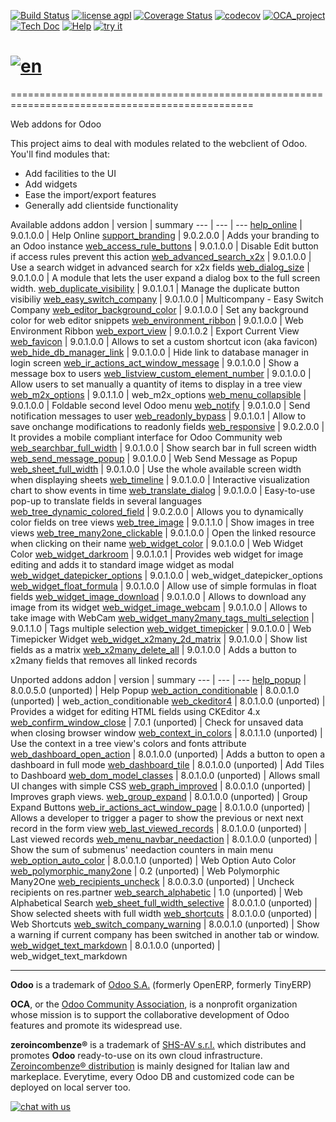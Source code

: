 [![Build Status](https://travis-ci.org/zeroincombenze/web.svg?branch=9.0)](https://travis-ci.org/zeroincombenze/web)
[![license agpl](https://img.shields.io/badge/licence-AGPL--3-blue.svg)](http://www.gnu.org/licenses/agpl-3.0.html)
[![Coverage Status](https://coveralls.io/repos/github/zeroincombenze/web/badge.svg?branch=9.0)](https://coveralls.io/github/zeroincombenze/web?branch=9.0)
[![codecov](https://codecov.io/gh/zeroincombenze/web/branch/9.0/graph/badge.svg)](https://codecov.io/gh/zeroincombenze/web/branch/9.0)
[![OCA_project](http://www.zeroincombenze.it/wp-content/uploads/ci-ct/prd/button-oca-9.svg)](https://github.com/OCA/web/tree/9.0)
[![Tech Doc](http://www.zeroincombenze.it/wp-content/uploads/ci-ct/prd/button-docs-9.svg)](http://wiki.zeroincombenze.org/en/Odoo/9.0/dev)
[![Help](http://www.zeroincombenze.it/wp-content/uploads/ci-ct/prd/button-help-9.svg)](http://wiki.zeroincombenze.org/en/Odoo/9.0/man/)
[![try it](http://www.zeroincombenze.it/wp-content/uploads/ci-ct/prd/button-try-it-9.svg)](http://erp9.zeroincombenze.it)


[![en](http://www.shs-av.com/wp-content/en_US.png)](http://wiki.zeroincombenze.org/it/Odoo/7.0/man)
================================================================================================
================================================================================================

Web addons for Odoo

This project aims to deal with modules related to the webclient of Odoo. You'll find modules that:

- Add facilities to the UI
- Add widgets
- Ease the import/export features
- Generally add clientside functionality

[//]: # (addons)

Available addons
addon | version | summary
--- | --- | ---
[help_online](help_online/) | 9.0.1.0.0 | Help Online
[support_branding](support_branding/) | 9.0.2.0.0 | Adds your branding to an Odoo instance
[web_access_rule_buttons](web_access_rule_buttons/) | 9.0.1.0.0 | Disable Edit button if access rules prevent this action
[web_advanced_search_x2x](web_advanced_search_x2x/) | 9.0.1.0.0 | Use a search widget in advanced search for x2x fields
[web_dialog_size](web_dialog_size/) | 9.0.1.0.0 | A module that lets the user expand a dialog box to the full screen width.
[web_duplicate_visibility](web_duplicate_visibility/) | 9.0.1.0.1 | Manage the duplicate button visibiliy
[web_easy_switch_company](web_easy_switch_company/) | 9.0.1.0.0 | Multicompany - Easy Switch Company
[web_editor_background_color](web_editor_background_color/) | 9.0.1.0.0 | Set any background color for web editor snippets
[web_environment_ribbon](web_environment_ribbon/) | 9.0.1.0.0 | Web Environment Ribbon
[web_export_view](web_export_view/) | 9.0.1.0.2 | Export Current View
[web_favicon](web_favicon/) | 9.0.1.0.0 | Allows to set a custom shortcut icon (aka favicon)
[web_hide_db_manager_link](web_hide_db_manager_link/) | 9.0.1.0.0 | Hide link to database manager in login screen
[web_ir_actions_act_window_message](web_ir_actions_act_window_message/) | 9.0.1.0.0 | Show a message box to users
[web_listview_custom_element_number](web_listview_custom_element_number/) | 9.0.1.0.0 | Allow users to set manually a quantity of items to display in a tree view
[web_m2x_options](web_m2x_options/) | 9.0.1.1.0 | web_m2x_options
[web_menu_collapsible](web_menu_collapsible/) | 9.0.1.0.0 | Foldable second level Odoo menu
[web_notify](web_notify/) | 9.0.1.0.0 | Send notification messages to user
[web_readonly_bypass](web_readonly_bypass/) | 9.0.1.0.1 | Allow to save onchange modifications to readonly fields
[web_responsive](web_responsive/) | 9.0.2.0.0 | It provides a mobile compliant interface for Odoo Community web
[web_searchbar_full_width](web_searchbar_full_width/) | 9.0.1.0.0 | Show search bar in full screen width
[web_send_message_popup](web_send_message_popup/) | 9.0.1.0.0 | Web Send Message as Popup
[web_sheet_full_width](web_sheet_full_width/) | 9.0.1.0.0 | Use the whole available screen width when displaying sheets
[web_timeline](web_timeline/) | 9.0.1.0.0 | Interactive visualization chart to show events in time
[web_translate_dialog](web_translate_dialog/) | 9.0.1.0.0 | Easy-to-use pop-up to translate fields in several languages
[web_tree_dynamic_colored_field](web_tree_dynamic_colored_field/) | 9.0.2.0.0 | Allows you to dynamically color fields on tree views
[web_tree_image](web_tree_image/) | 9.0.1.1.0 | Show images in tree views
[web_tree_many2one_clickable](web_tree_many2one_clickable/) | 9.0.1.0.0 | Open the linked resource when clicking on their name
[web_widget_color](web_widget_color/) | 9.0.1.0.0 | Web Widget Color
[web_widget_darkroom](web_widget_darkroom/) | 9.0.1.0.1 | Provides web widget for image editing and adds it to standard image widget as modal
[web_widget_datepicker_options](web_widget_datepicker_options/) | 9.0.1.0.0 | web_widget_datepicker_options
[web_widget_float_formula](web_widget_float_formula/) | 9.0.1.0.0 | Allow use of simple formulas in float fields
[web_widget_image_download](web_widget_image_download/) | 9.0.1.0.0 | Allows to download any image from its widget
[web_widget_image_webcam](web_widget_image_webcam/) | 9.0.1.0.0 | Allows to take image with WebCam
[web_widget_many2many_tags_multi_selection](web_widget_many2many_tags_multi_selection/) | 9.0.1.1.0 | Tags multiple selection
[web_widget_timepicker](web_widget_timepicker/) | 9.0.1.0.0 | Web Timepicker Widget
[web_widget_x2many_2d_matrix](web_widget_x2many_2d_matrix/) | 9.0.1.0.0 | Show list fields as a matrix
[web_x2many_delete_all](web_x2many_delete_all/) | 9.0.1.0.0 | Adds a button to x2many fields that removes all linked records


Unported addons
addon | version | summary
--- | --- | ---
[help_popup](help_popup/) | 8.0.0.5.0 (unported) | Help Popup
[web_action_conditionable](web_action_conditionable/) | 8.0.0.1.0 (unported) | web_action_conditionable
[web_ckeditor4](web_ckeditor4/) | 8.0.1.0.0 (unported) | Provides a widget for editing HTML fields using CKEditor 4.x
[web_confirm_window_close](web_confirm_window_close/) | 7.0.1 (unported) | Check for unsaved data when closing browser window
[web_context_in_colors](web_context_in_colors/) | 8.0.1.1.0 (unported) | Use the context in a tree view's colors and fonts attribute
[web_dashboard_open_action](web_dashboard_open_action/) | 8.0.1.0.0 (unported) | Adds a button to open a dashboard in full mode
[web_dashboard_tile](web_dashboard_tile/) | 8.0.1.0.0 (unported) | Add Tiles to Dashboard
[web_dom_model_classes](web_dom_model_classes/) | 8.0.1.0.0 (unported) | Allows small UI changes with simple CSS
[web_graph_improved](web_graph_improved/) | 8.0.0.1.0 (unported) | Improves graph views.
[web_group_expand](web_group_expand/) | 8.0.1.0.0 (unported) | Group Expand Buttons
[web_ir_actions_act_window_page](web_ir_actions_act_window_page/) | 8.0.1.0.0 (unported) | Allows a developer to trigger a pager to show the previous or next next record in the form view
[web_last_viewed_records](web_last_viewed_records/) | 8.0.1.0.0 (unported) | Last viewed records
[web_menu_navbar_needaction](web_menu_navbar_needaction/) | 8.0.1.0.0 (unported) | Show the sum of submenus' needaction counters in main menu
[web_option_auto_color](web_option_auto_color/) | 8.0.0.1.0 (unported) | Web Option Auto Color
[web_polymorphic_many2one](web_polymorphic_many2one/) | 0.2 (unported) | Web Polymorphic Many2One
[web_recipients_uncheck](web_recipients_uncheck/) | 8.0.0.3.0 (unported) | Uncheck recipients on res.partner
[web_search_alphabetic](web_search_alphabetic/) | 1.0 (unported) | Web Alphabetical Search
[web_sheet_full_width_selective](web_sheet_full_width_selective/) | 8.0.0.1.0 (unported) | Show selected sheets with full width
[web_shortcuts](web_shortcuts/) | 8.0.1.0.0 (unported) | Web Shortcuts
[web_switch_company_warning](web_switch_company_warning/) | 8.0.0.1.0 (unported) | Show a warning if current company has been switched in another tab or window.
[web_widget_text_markdown](web_widget_text_markdown/) | 8.0.1.0.0 (unported) | web_widget_text_markdown

[//]: # (end addons)

[//]: # (copyright)

----

**Odoo** is a trademark of [Odoo S.A.](https://www.odoo.com/) (formerly OpenERP, formerly TinyERP)

**OCA**, or the [Odoo Community Association](http://odoo-community.org/), is a nonprofit organization whose
mission is to support the collaborative development of Odoo features and
promote its widespread use.

**zeroincombenze®** is a trademark of [SHS-AV s.r.l.](http://www.shs-av.com/)
which distributes and promotes **Odoo** ready-to-use on its own cloud infrastructure.
[Zeroincombenze® distribution](http://wiki.zeroincombenze.org/en/Odoo)
is mainly designed for Italian law and markeplace.
Everytime, every Odoo DB and customized code can be deployed on local server too.

[//]: # (end copyright)

[![chat with us](https://www.shs-av.com/wp-content/chat_with_us.gif)](https://tawk.to/85d4f6e06e68dd4e358797643fe5ee67540e408b)
